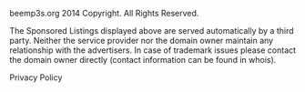 beemp3s.org 2014 Copyright. All Rights Reserved.  
  
The Sponsored Listings displayed above are served automatically by a third party. Neither the service provider nor the domain owner maintain any relationship with the advertisers. In case of trademark issues please contact the domain owner directly (contact information can be found in whois).  
  
Privacy Policy